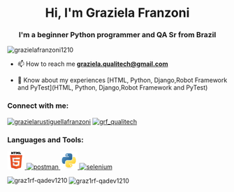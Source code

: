 <h1 align="center">Hi, I'm Graziela Franzoni</h1>
<h3 align="center">I'm a beginner Python programmer and QA Sr from Brazil</h3>

<p align="left"> <img src="https://komarev.com/ghpvc/?username=grazielafranzoni1210&label=Profile%20views&color=0e75b6&style=flat" alt="grazielafranzoni1210" /> </p>

- 📫 How to reach me **graziela.qualitech@gmail.com**

- 📄 Know about my experiences [HTML, Python, Django,Robot Framework and PyTest](HTML, Python, Django,Robot Framework and PyTest)

<h3 align="left">Connect with me:</h3>
<p align="left">
<a href="https://linkedin.com/in/grazielarustiguellafranzoni" target="blank"><img align="center" src="https://raw.githubusercontent.com/rahuldkjain/github-profile-readme-generator/master/src/images/icons/Social/linked-in-alt.svg" alt="grazielarustiguellafranzoni" height="30" width="40" /></a>
<a href="https://instagram.com/grf_qualitech" target="blank"><img align="center" src="https://raw.githubusercontent.com/rahuldkjain/github-profile-readme-generator/master/src/images/icons/Social/instagram.svg" alt="grf_qualitech" height="30" width="40" /></a>
</p>

<h3 align="left">Languages and Tools:</h3>
<p align="left"> <a href="https://www.w3.org/html/" target="_blank"> <img src="https://raw.githubusercontent.com/devicons/devicon/master/icons/html5/html5-original-wordmark.svg" alt="html5" width="40" height="40"/> </a> <a href="https://postman.com" target="_blank"> <img src="https://www.vectorlogo.zone/logos/getpostman/getpostman-icon.svg" alt="postman" width="40" height="40"/> </a> <a href="https://www.python.org" target="_blank"> <img src="https://raw.githubusercontent.com/devicons/devicon/master/icons/python/python-original.svg" alt="python" width="40" height="40"/> </a> <a href="https://www.selenium.dev" target="_blank"> <img src="https://raw.githubusercontent.com/detain/svg-logos/780f25886640cef088af994181646db2f6b1a3f8/svg/selenium-logo.svg" alt="selenium" width="40" height="40"/> </a> </p>

<p><img align="left" src="https://github-readme-stats.vercel.app/api/top-langs?username=graz1rf-qadev1210&show_icons=true&locale=en&layout=compact" alt="graz1rf-qadev1210" /></p>

<p>&nbsp;<img align="center" src="https://github-readme-stats.vercel.app/api?username=graz1rf-qadev1210&show_icons=true&locale=en" alt="graz1rf-qadev1210" /></p>
